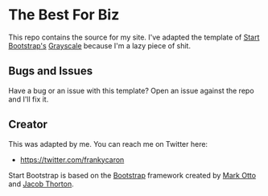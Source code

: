 
# The Best For Biz

This repo contains the source for my site. I've adapted the template of [Start Bootstrap's](http://startbootstrap.com/) [Grayscale](http://startbootstrap.com/template-overviews/grayscale/) because I'm a lazy piece of shit.

## Bugs and Issues

Have a bug or an issue with this template? Open an issue against the repo and I'll fix it.

## Creator

This was adapted by me. You can reach me on Twitter here:

* https://twitter.com/frankycaron

Start Bootstrap is based on the [Bootstrap](http://getbootstrap.com/) framework created by [Mark Otto](https://twitter.com/mdo) and [Jacob Thorton](https://twitter.com/fat).
